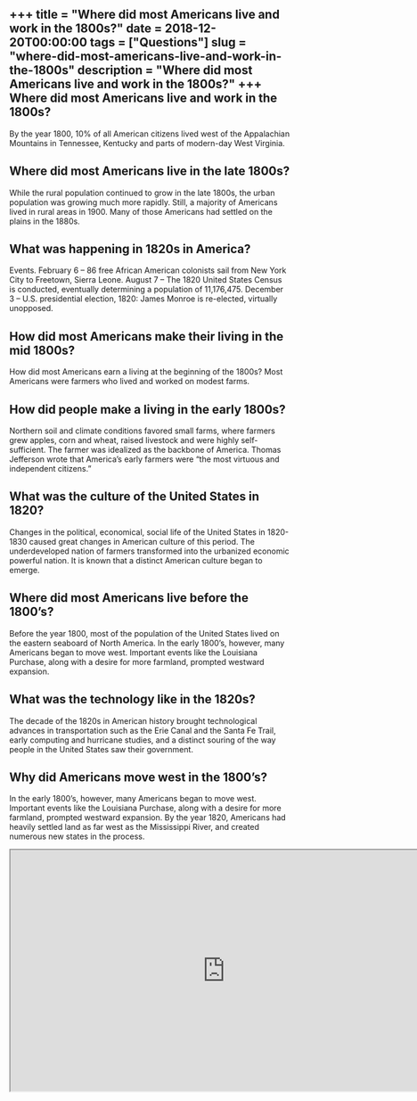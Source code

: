 +++
title = "Where did most Americans live and work in the 1800s?"
date = 2018-12-20T00:00:00
tags = ["Questions"]
slug = "where-did-most-americans-live-and-work-in-the-1800s"
description = "Where did most Americans live and work in the 1800s?"
+++
Where did most Americans live and work in the 1800s?
----------------------------------------------------

By the year 1800, 10% of all American citizens lived west of the Appalachian Mountains in Tennessee, Kentucky and parts of modern-day West Virginia.

Where did most Americans live in the late 1800s?
------------------------------------------------

While the rural population continued to grow in the late 1800s, the urban population was growing much more rapidly. Still, a majority of Americans lived in rural areas in 1900. Many of those Americans had settled on the plains in the 1880s.

What was happening in 1820s in America?
---------------------------------------

Events. February 6 – 86 free African American colonists sail from New York City to Freetown, Sierra Leone. August 7 – The 1820 United States Census is conducted, eventually determining a population of 11,176,475. December 3 – U.S. presidential election, 1820: James Monroe is re-elected, virtually unopposed.

How did most Americans make their living in the mid 1800s?
----------------------------------------------------------

How did most Americans earn a living at the beginning of the 1800s? Most Americans were farmers who lived and worked on modest farms.

How did people make a living in the early 1800s?
------------------------------------------------

Northern soil and climate conditions favored small farms, where farmers grew apples, corn and wheat, raised livestock and were highly self-sufficient. The farmer was idealized as the backbone of America. Thomas Jefferson wrote that America’s early farmers were “the most virtuous and independent citizens.”

What was the culture of the United States in 1820?
--------------------------------------------------

Changes in the political, economical, social life of the United States in 1820-1830 caused great changes in American culture of this period. The underdeveloped nation of farmers transformed into the urbanized economic powerful nation. It is known that a distinct American culture began to emerge.

Where did most Americans live before the 1800’s?
------------------------------------------------

Before the year 1800, most of the population of the United States lived on the eastern seaboard of North America. In the early 1800’s, however, many Americans began to move west. Important events like the Louisiana Purchase, along with a desire for more farmland, prompted westward expansion.

What was the technology like in the 1820s?
------------------------------------------

The decade of the 1820s in American history brought technological advances in transportation such as the Erie Canal and the Santa Fe Trail, early computing and hurricane studies, and a distinct souring of the way people in the United States saw their government.

Why did Americans move west in the 1800’s?
------------------------------------------

In the early 1800’s, however, many Americans began to move west. Important events like the Louisiana Purchase, along with a desire for more farmland, prompted westward expansion. By the year 1820, Americans had heavily settled land as far west as the Mississippi River, and created numerous new states in the process.

<iframe allow="accelerometer; autoplay; clipboard-write; encrypted-media; gyroscope; picture-in-picture" allowfullscreen="" class="__youtube_prefs__  epyt-is-override  no-lazyload" data-no-lazy="1" data-origheight="433" data-origwidth="770" data-skipgform_ajax_framebjll="" height="433" id="_ytid_54770" loading="lazy" src="https://www.youtube.com/embed/0uPMQDRjsIM?enablejsapi=1&autoplay=0&cc_load_policy=0&cc_lang_pref=&iv_load_policy=1&loop=0&modestbranding=0&rel=1&fs=1&playsinline=0&autohide=2&theme=dark&color=red&controls=1&" title="YouTube player" width="770"></iframe>